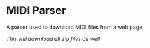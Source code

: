 # MIDI Parser

A parser used to download MIDI files from a web page.

*This will download all zip files as well*
